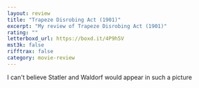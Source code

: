 ```yaml
---
layout: review
title: "Trapeze Disrobing Act (1901)"
excerpt: "My review of Trapeze Disrobing Act (1901)"
rating: ""
letterboxd_url: https://boxd.it/4P9h5V
mst3k: false
rifftrax: false
category: movie-review
---
```


I can't believe Statler and Waldorf would appear in such a picture
